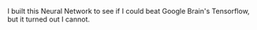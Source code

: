 I built this Neural Network to see if I could beat Google Brain's Tensorflow, but it turned out I cannot.
